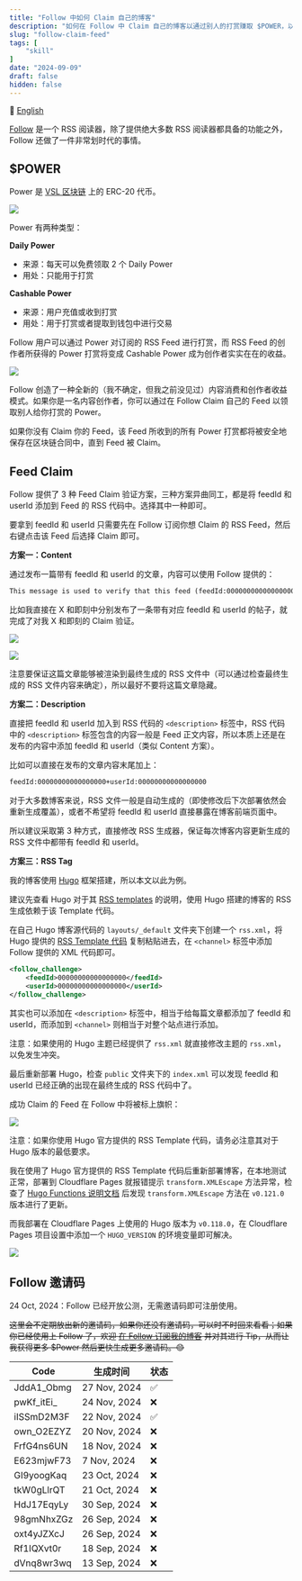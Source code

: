 ```yaml
---
title: "Follow 中如何 Claim 自己的博客"
description: "如何在 Follow 中 Claim 自己的博客以通过别人的打赏赚取 $POWER，以 Hugo 框架部署的静态博客为例。"
slug: "follow-claim-feed"
tags: [
    "skill"
]
date: "2024-09-09"
draft: false
hidden: false
---
```


🔄 [English](/p/follow-claim-feed-en/)

[Follow](https://github.com/RSSNext/Follow) 是一个 RSS 阅读器，除了提供绝大多数 RSS 阅读器都具备的功能之外，Follow 还做了一件非常划时代的事情。

## $POWER

Power 是 [VSL 区块链](https://scan.rss3.io/token/0xE06Af68F0c9e819513a6CD083EF6848E76C28CD8) 上的 ERC-20 代币。

![](image.png)

Power 有两种类型：

**Daily Power**

- 来源：每天可以免费领取 2 个 Daily Power
- 用处：只能用于打赏

**Cashable Power**

- 来源：用户充值或收到打赏
- 用处：用于打赏或者提取到钱包中进行交易


Follow 用户可以通过 Power 对订阅的 RSS Feed 进行打赏，而 RSS Feed 的创作者所获得的 Power 打赏将变成 Cashable Power 成为创作者实实在在的收益。

![](image-1.png)

Follow 创造了一种全新的（我不确定，但我之前没见过）内容消费和创作者收益模式。如果你是一名内容创作者，你可以通过在 Follow Claim 自己的 Feed 以领取别人给你打赏的 Power。

如果你没有 Claim 你的 Feed，该 Feed 所收到的所有 Power 打赏都将被安全地保存在区块链合同中，直到 Feed 被 Claim。

## Feed Claim

Follow 提供了 3 种 Feed Claim 验证方案，三种方案异曲同工，都是将 feedId 和 userId 添加到 Feed 的 RSS 代码中。选择其中一种即可。

要拿到 feedId 和 userId 只需要先在 Follow 订阅你想 Claim 的 RSS Feed，然后右键点击该 Feed 后选择 Claim 即可。

**方案一：Content**

通过发布一篇带有 feedId 和 userId 的文章，内容可以使用 Follow 提供的：

```markdown
This message is used to verify that this feed (feedId:00000000000000000) belongs to me (userId:00000000000000000). Join me in enjoying RSS on the next generation information browser https://follow.is.
```

比如我直接在 X 和即刻中分别发布了一条带有对应 feedId 和 userId 的帖子，就完成了对我 X 和即刻的 Claim 验证。

![](image-3.png)

![](image-5.png)

注意要保证这篇文章能够被渲染到最终生成的 RSS 文件中（可以通过检查最终生成的 RSS 文件内容来确定），所以最好不要将这篇文章隐藏。

**方案二：Description**

直接把 feedId 和 userId 加入到 RSS 代码的 `<description>` 标签中，RSS 代码中的 `<description>` 标签包含的内容一般是 Feed 正文内容，所以本质上还是在发布的内容中添加 feedId 和 userId（类似 Content 方案）。

比如可以直接在发布的文章内容末尾加上：

```markdown
feedId:00000000000000000+userId:00000000000000000
```

对于大多数博客来说，RSS 文件一般是自动生成的（即使修改后下次部署依然会重新生成覆盖），或者不希望将 feedId 和 userId 直接暴露在博客前端页面中。

所以建议采取第 3 种方式，直接修改 RSS 生成器，保证每次博客内容更新生成的 RSS 文件中都带有 feedId 和 userId。

**方案三：RSS Tag**

我的博客使用 [Hugo](https://gohugo.io/) 框架搭建，所以本文以此为例。

建议先查看 Hugo 对于其 [RSS templates](https://gohugo.io/templates/rss/) 的说明，使用 Hugo 搭建的博客的 RSS 生成依赖于该 Template 代码。

在自己 Hugo 博客源代码的 `layouts/_default` 文件夹下创建一个 `rss.xml`，将 Hugo 提供的 [RSS Template 代码](https://github.com/gohugoio/hugo/blob/master/tpl/tplimpl/embedded/templates/_default/rss.xml) 复制粘贴进去，在 `<channel>` 标签中添加 Follow 提供的 XML 代码即可。

```xml
<follow_challenge>
    <feedId>00000000000000000</feedId>
    <userId>00000000000000000</userId>
</follow_challenge>
```

其实也可以添加在 `<description>` 标签中，相当于给每篇文章都添加了 feedId 和 userId，而添加到 `<channel>` 则相当于对整个站点进行添加。

注意：如果使用的 Hugo 主题已经提供了 `rss.xml` 就直接修改主题的 `rss.xml`，以免发生冲突。

最后重新部署 Hugo，检查 `public` 文件夹下的 `index.xml` 可以发现 feedId 和 userId 已经正确的出现在最终生成的 RSS 代码中了。

成功 Claim 的 Feed 在 Follow 中将被标上旗帜：

![](image-4.png)

注意：如果你使用 Hugo 官方提供的 RSS Template 代码，请务必注意其对于 Hugo 版本的最低要求。

我在使用了 Hugo 官方提供的 RSS Template 代码后重新部署博客，在本地测试正常，部署到 Cloudflare Pages 就报错提示 `transform.XMLEscape` 方法异常，检查了 [Hugo Functions 说明文档](https://gohugo.io/functions/) 后发现 `transform.XMLEscape` 方法在 `v0.121.0` 版本进行了更新。

而我部署在 Cloudflare Pages 上使用的 Hugo 版本为 `v0.118.0`，在 Cloudflare Pages 项目设置中添加一个 `HUGO_VERSION` 的环境变量即可解决。

![](image-2.png)

## Follow 邀请码

24 Oct, 2024：Follow 已经开放公测，无需邀请码即可注册使用。

~~这里会不定期放出新的邀请码，如果你还没有邀请码，可以时不时回来看看；如果你已经使用上 Follow 了，欢迎 [在 Follow 订阅我的博客](https://app.follow.is/list/60574567261826048) 并对其进行 Tip，从而让我获得更多 $Power 然后更快生成更多邀请码。😊~~

| **Code** | **生成时间** | **状态** |
| - | -  | - |
| JddA1_Obmg | 27 Nov, 2024 | ✅ |
| pwKf_itEi_ | 24 Nov, 2024 | ❌ |
| iISSmD2M3F | 22 Nov, 2024 | ✅ |
| own_O2EZYZ | 20 Nov, 2024 | ❌ |
| FrfG4ns6UN | 18 Nov, 2024 | ❌ |
| E623mjwF73 | 7 Nov, 2024 | ❌ |
| GI9yoogKaq | 23 Oct, 2024 | ❌ |
| tkW0gLlrQT | 21 Oct, 2024 | ❌ |
| HdJ17EqyLy | 30 Sep, 2024 | ❌ |
| 98gmNhxZGz | 26 Sep, 2024 | ❌ |
| oxt4yJZXcJ | 26 Sep, 2024 | ❌ |
| Rf1IQXvt0r | 18 Sep, 2024 | ❌ |
| dVnq8wr3wq | 13 Sep, 2024 | ❌ |